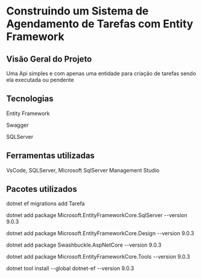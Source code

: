 <h1>Construindo um Sistema de Agendamento de Tarefas com Entity Framework</h1>
<h2>Visão Geral do Projeto</h2>
<p>Uma Api simples e com apenas uma entidade para criação de tarefas sendo ela executada ou pendente</p>
<h2>Tecnologias</h2>
<p>Entity Framework</p>
<p>Swagger</p>
<p>SQLServer</p>
<h2>Ferramentas utilizadas</h2>
<p>VsCode, SQLServer, Microsoft SqlServer Management Studio</p>
<h2>Pacotes utilizados</h2>
<p>dotnet ef migrations add Tarefa</p>
<p>dotnet add package Microsoft.EntityFrameworkCore.SqlServer --version 9.0.3</p>
<p>dotnet add package Microsoft.EntityFrameworkCore.Design --version 9.0.3</p>
<p>dotnet add package Swashbuckle.AspNetCore --version 9.0.3</p>
<p>dotnet add package Microsoft.EntityFrameworkCore.Tools --version 9.0.3</p>
<p>dotnet tool install --global dotnet-ef --version 9.0.3</p>

